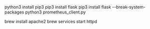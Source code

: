 python3 install pip3
pip3 install flask
pip3 install flask --break-system-packages
python3 prometheus_client.py 

brew install apache2
brew services start httpd
